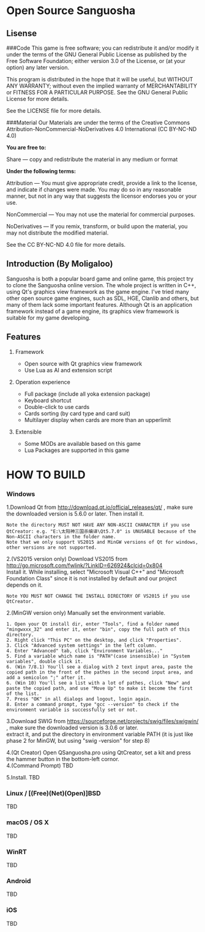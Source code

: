 Open Source Sanguosha
==========

Lisense
------------
###Code
This game is free software; you can redistribute it and/or
modify it under the terms of the GNU General Public License
as published by the Free Software Foundation; either version 3.0
of the License, or (at your option) any later version.

This program is distributed in the hope that it will be useful,
but WITHOUT ANY WARRANTY; without even the implied warranty of
MERCHANTABILITY or FITNESS FOR A PARTICULAR PURPOSE.  See the GNU
General Public License for more details.

See the LICENSE file for more details.

###Material
Our Materials are under the terms of the Creative Commons
Attribution-NonCommercial-NoDerivatives 4.0 International (CC
BY-NC-ND 4.0)

**You are free to:**

Share — copy and redistribute the material in any medium or format

**Under the following terms:**

Attribution — You must give appropriate credit, provide a link to
the license, and indicate if changes were made. You may do so in
any reasonable manner, but not in any way that suggests the licensor
endorses you or your use.

NonCommercial — You may not use the material for commercial purposes.

NoDerivatives — If you remix, transform, or build upon the material,
you may not distribute the modified material.

See the CC BY-NC-ND 4.0 file for more details.

Introduction (By Moligaloo)
----------

Sanguosha is both a popular board game and online game,
this project try to clone the Sanguosha online version.
The whole project is written in C++,
using Qt's graphics view framework as the game engine.
I've tried many other open source game engines,
such as SDL, HGE, Clanlib and others,
but many of them lack some important features.
Although Qt is an application framework instead of a game engine,
its graphics view framework is suitable for my game developing.

Features
----------

1. Framework
    * Open source with Qt graphics view framework
    * Use Lua as AI and extension script

2. Operation experience
    * Full package (include all yoka extension package)
    * Keyboard shortcut
    * Double-click to use cards
    * Cards sorting (by card type and card suit)
    * Multilayer display when cards are more than an upperlimit

3. Extensible
    * Some MODs are available based on this game
    * Lua Packages are supported in this game

HOW TO BUILD
=========

### Windows

1.Download Qt from http://download.qt.io/official_releases/qt/ , make sure the downloaded version is 5.6.0 or later. Then install it.   
```
Note the directory MUST NOT HAVE ANY NON-ASCII CHARACTER if you use QtCreator: e.g. "E:\太阳神三国杀编译\Qt5.7.0" is UNUSABLE because of the Non-ASCII characters in the folder name.  
Note that we only support VS2015 and MinGW versions of Qt for windows, other versions are not supported.
```

2.(VS2015 version only) Download VS2015 from http://go.microsoft.com/fwlink/?LinkID=626924&clcid=0x804   
Install it. While installing, select "Microsoft Visual C++" and "Microsoft Foundation Class" since it is not installed by default and our project depends on it.  
```
Note YOU MUST NOT CHANGE THE INSTALL DIRECTORY OF VS2015 if you use QtCreator.
```

2.(MinGW version only) Manually set the environment variable.
```
1. Open your Qt install dir, enter "Tools", find a folder named "mingwxxx_32" and enter it, enter "bin", copy the full path of this directory.  
2. Right click "This PC" on the desktop, and click "Properties".  
3. Click "Advanced system settings" in the left column.  
4. Enter "Advanced" tab, click "Environment Variables..."  
5. Find a variable which name is "PATH"(case insensible) in "System variables", double click it.  
6. (Win 7/8.1) You'll see a dialog with 2 text input area, paste the copied path in the front of the pathes in the second input area, and add a semicolon ";" after it.  
6. (Win 10) You'll see a list with a lot of pathes, click "New" and paste the copied path, and use "Move Up" to make it become the first of the list.  
7. Press "OK" in all dialogs and logout, login again.  
8. Enter a command prompt, type "gcc --version" to check if the environment variable is successfully set or not.
```

3.Download SWIG from https://sourceforge.net/projects/swig/files/swigwin/ , make sure the downloaded version is 3.0.6 or later.  
extract it, and put the directory in environment variable PATH (it is just like phase 2 for MinGW, but using "swig -version" for step 8)

4.(Qt Creator) Open QSanguosha.pro using QtCreator, set a kit and press the hammer button in the bottom-left cornor.  
4.(Command Prompt) TBD

5.Install. TBD

### Linux / [(Free)(Net)(Open)]BSD

TBD

### macOS / OS X

TBD

### WinRT

TBD

### Android

TBD

### iOS

TBD